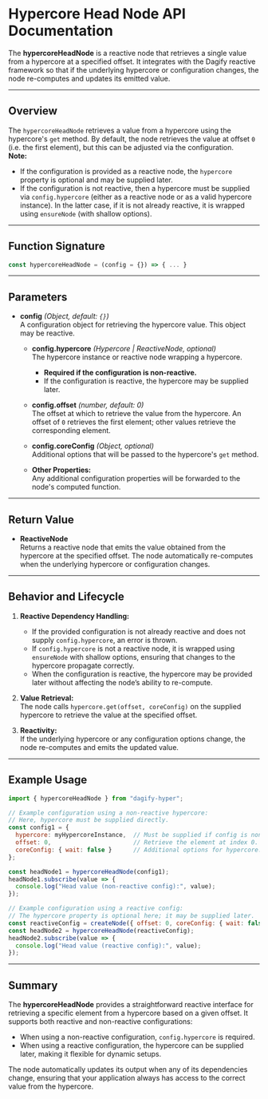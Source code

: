 # Hypercore Head Node API Documentation

The **hypercoreHeadNode** is a reactive node that retrieves a single value from a hypercore at a specified offset. It integrates with the Dagify reactive framework so that if the underlying hypercore or configuration changes, the node re-computes and updates its emitted value.

---

## Overview

The `hypercoreHeadNode` retrieves a value from a hypercore using the hypercore's `get` method. By default, the node retrieves the value at offset `0` (i.e. the first element), but this can be adjusted via the configuration.  
**Note:**
- If the configuration is provided as a reactive node, the `hypercore` property is optional and may be supplied later.
- If the configuration is not reactive, then a hypercore must be supplied via `config.hypercore` (either as a reactive node or as a valid hypercore instance). In the latter case, if it is not already reactive, it is wrapped using `ensureNode` (with shallow options).

---

## Function Signature

```js
const hypercoreHeadNode = (config = {}) => { ... }
```

---

## Parameters

- **config** *(Object, default: `{}`)*  
  A configuration object for retrieving the hypercore value. This object may be reactive.

    - **config.hypercore** *(Hypercore | ReactiveNode, optional)*  
      The hypercore instance or reactive node wrapping a hypercore.
        - **Required if the configuration is non-reactive.**
        - If the configuration is reactive, the hypercore may be supplied later.

    - **config.offset** *(number, default: 0)*  
      The offset at which to retrieve the value from the hypercore. An offset of `0` retrieves the first element; other values retrieve the corresponding element.

    - **config.coreConfig** *(Object, optional)*  
      Additional options that will be passed to the hypercore's `get` method.

    - **Other Properties:**  
      Any additional configuration properties will be forwarded to the node's computed function.

---

## Return Value

- **ReactiveNode**  
  Returns a reactive node that emits the value obtained from the hypercore at the specified offset. The node automatically re-computes when the underlying hypercore or configuration changes.

---

## Behavior and Lifecycle

1. **Reactive Dependency Handling:**
    - If the provided configuration is not already reactive and does not supply `config.hypercore`, an error is thrown.
    - If `config.hypercore` is not a reactive node, it is wrapped using `ensureNode` with shallow options, ensuring that changes to the hypercore propagate correctly.
    - When the configuration is reactive, the hypercore may be provided later without affecting the node’s ability to re-compute.

2. **Value Retrieval:**  
   The node calls `hypercore.get(offset, coreConfig)` on the supplied hypercore to retrieve the value at the specified offset.

3. **Reactivity:**  
   If the underlying hypercore or any configuration options change, the node re-computes and emits the updated value.

---

## Example Usage

```js
import { hypercoreHeadNode } from "dagify-hyper";

// Example configuration using a non-reactive hypercore:
// Here, hypercore must be supplied directly.
const config1 = {
  hypercore: myHypercoreInstance,  // Must be supplied if config is non-reactive.
  offset: 0,                       // Retrieve the element at index 0.
  coreConfig: { wait: false }      // Additional options for hypercore.get.
};

const headNode1 = hypercoreHeadNode(config1);
headNode1.subscribe(value => {
  console.log("Head value (non-reactive config):", value);
});

// Example configuration using a reactive config:
// The hypercore property is optional here; it may be supplied later.
const reactiveConfig = createNode({ offset: 0, coreConfig: { wait: false } });
const headNode2 = hypercoreHeadNode(reactiveConfig);
headNode2.subscribe(value => {
  console.log("Head value (reactive config):", value);
});
```

---

## Summary

The **hypercoreHeadNode** provides a straightforward reactive interface for retrieving a specific element from a hypercore based on a given offset. It supports both reactive and non-reactive configurations:
- When using a non-reactive configuration, `config.hypercore` is required.
- When using a reactive configuration, the hypercore can be supplied later, making it flexible for dynamic setups.

The node automatically updates its output when any of its dependencies change, ensuring that your application always has access to the correct value from the hypercore.